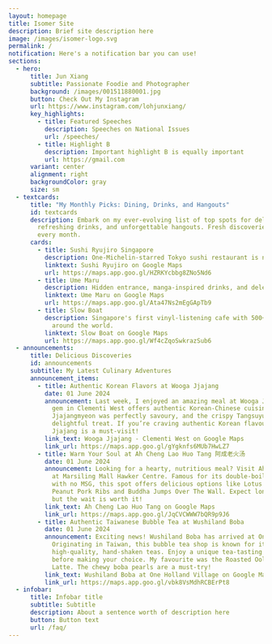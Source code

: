 ```yaml
---
layout: homepage
title: Isomer Site
description: Brief site description here
image: /images/isomer-logo.svg
permalink: /
notification: Here's a notification bar you can use!
sections:
  - hero:
      title: Jun Xiang
      subtitle: Passionate Foodie and Photographer
      background: /images/001511880001.jpg
      button: Check Out My Instagram
      url: https://www.instagram.com/lohjunxiang/
      key_highlights:
        - title: Featured Speeches
          description: Speeches on National Issues
          url: /speeches/
        - title: Highlight B
          description: Important highlight B is equally important
          url: https://gmail.com
      variant: center
      alignment: right
      backgroundColor: gray
      size: sm
  - textcards:
      title: "My Monthly Picks: Dining, Drinks, and Hangouts"
      id: textcards
      description: Embark on my ever-evolving list of top spots for delectable dining,
        refreshing drinks, and unforgettable hangouts. Fresh discoveries update
        every month.
      cards:
        - title: Sushi Ryujiro Singapore
          description: One-Michelin-starred Tokyo sushi restaurant is now open in Singapore.
          linktext: Sushi Ryujiro on Google Maps
          url: https://maps.app.goo.gl/HZRKYcbbg8ZNo5Nd6
        - title: Ume Maru
          description: Hidden entrance, manga-inspired drinks, and delectable bites.
          linktext: Ume Maru on Google Maps
          url: https://maps.app.goo.gl/Ata47Ns2mEgGApTb9
        - title: Slow Boat
          description: Singapore's first vinyl-listening cafe with 500+ records from
            around the world.
          linktext: Slow Boat on Google Maps
          url: https://maps.app.goo.gl/Wf4cZqoSwkrazSub6
  - announcements:
      title: Delicious Discoveries
      id: announcements
      subtitle: My Latest Culinary Adventures
      announcement_items:
        - title: Authentic Korean Flavors at Wooga Jjajang
          date: 01 June 2024
          announcement: Last week, I enjoyed an amazing meal at Wooga Jjajang. This hidden
            gem in Clementi West offers authentic Korean-Chinese cuisine. The
            Jjajangmyeon was perfectly savoury, and the crispy Tangsuyuk was a
            delightful treat. If you’re craving authentic Korean flavours, Wooga
            Jjajang is a must-visit!
          link_text: Wooga Jjajang - Clementi West on Google Maps
          link_url: https://maps.app.goo.gl/gYgknfs6MUb7HwLZ7
        - title: Warm Your Soul at Ah Cheng Lao Huo Tang 阿成老火汤
          date: 01 June 2024
          announcement: Looking for a hearty, nutritious meal? Visit Ah Cheng Lao Huo Tang
            at Marsiling Mall Hawker Centre. Famous for its double-boiled soups
            with no MSG, this spot offers delicious options like Lotus Root
            Peanut Pork Ribs and Buddha Jumps Over The Wall. Expect long queues,
            but the wait is worth it!
          link_text: Ah Cheng Lao Huo Tang on Google Maps
          link_url: https://maps.app.goo.gl/JqCVCWWW7bQR9p9J6
        - title: Authentic Taiwanese Bubble Tea at Wushiland Boba
          date: 01 June 2024
          announcement: Exciting news! Wushiland Boba has arrived at One Holland Village.
            Originating in Taiwan, this bubble tea shop is known for its
            high-quality, hand-shaken teas. Enjoy a unique tea-tasting corner
            before making your choice. My favourite was the Roasted Oolong
            Latte. The chewy boba pearls are a must-try!
          link_text: Wushiland Boba at One Holland Village on Google Maps
          link_url: https://maps.app.goo.gl/vbk8VsMdhRCBErPt8
  - infobar:
      title: Infobar title
      subtitle: Subtitle
      description: About a sentence worth of description here
      button: Button text
      url: /faq/
---
```

